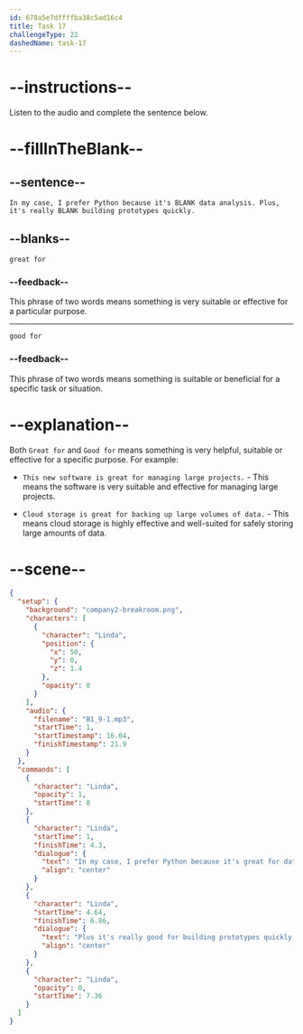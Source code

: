 ```yaml
---
id: 678a5e7dffffba38c5ad16c4
title: Task 17
challengeType: 22
dashedName: task-17
---
```


<!-- (audio) Linda: In my case, I prefer Python because it's great for data analysis. Plus, it's really good for building prototypes quickly. -->

# --instructions--

Listen to the audio and complete the sentence below.

# --fillInTheBlank--

## --sentence--

`In my case, I prefer Python because it's BLANK data analysis. Plus, it's really BLANK building prototypes quickly.`

## --blanks--

`great for`

### --feedback--

This phrase of two words means something is very suitable or effective for a particular purpose.

---

`good for`

### --feedback--

This phrase of two words means something is suitable or beneficial for a specific task or situation.

# --explanation--

Both `Great for` and `Good for` means something is very helpful, suitable or effective for a specific purpose. For example:

- `This new software is great for managing large projects.` - This means the software is very suitable and effective for managing large projects.

- `Cloud storage is great for backing up large volumes of data.` - This means cloud storage is highly effective and well-suited for safely storing large amounts of data.

# --scene--

```json
{
  "setup": {
    "background": "company2-breakroom.png",
    "characters": [
      {
        "character": "Linda",
        "position": {
          "x": 50,
          "y": 0,
          "z": 1.4
        },
        "opacity": 0
      }
    ],
    "audio": {
      "filename": "B1_9-1.mp3",
      "startTime": 1,
      "startTimestamp": 16.04,
      "finishTimestamp": 21.9
    }
  },
  "commands": [
    {
      "character": "Linda",
      "opacity": 1,
      "startTime": 0
    },
    {
      "character": "Linda",
      "startTime": 1,
      "finishTime": 4.3,
      "dialogue": {
        "text": "In my case, I prefer Python because it's great for data analysis.",
        "align": "center"
      }
    },
    {
      "character": "Linda",
      "startTime": 4.64,
      "finishTime": 6.86,
      "dialogue": {
        "text": "Plus it's really good for building prototypes quickly.",
        "align": "center"
      }
    },
    {
      "character": "Linda",
      "opacity": 0,
      "startTime": 7.36
    }
  ]
}
```

